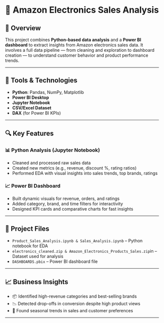 # 🛒 Amazon Electronics Sales Analysis

## 📌 Overview
This project combines **Python-based data analysis** and a **Power BI dashboard** to extract insights from Amazon electronics sales data. It involves a full data pipeline — from cleaning and exploration to dashboard creation — to understand customer behavior and product performance trends.

---

## 🧰 Tools & Technologies
- **Python**: Pandas, NumPy, Matplotlib
- **Power BI Desktop**
- **Jupyter Notebook**
- **CSV/Excel Dataset**
- **DAX** (for Power BI KPIs)

---

## 🔍 Key Features

### 📊 Python Analysis (Jupyter Notebook)
- Cleaned and processed raw sales data
- Created new metrics (e.g., revenue, discount %, rating ratios)
- Performed EDA with visual insights into sales trends, top brands, ratings

### 📈 Power BI Dashboard
- Built dynamic visuals for revenue, orders, and ratings
- Added category, brand, and time filters for interactivity
- Designed KPI cards and comparative charts for fast insights

---

## 📁 Project Files
- `Product_Sales_Analysis.ipynb & Sales_Analysis.ipynb` – Python notebook for EDA
- `electronics_cleaned.zip & Amazon_Electronics_Products_Sales.zip`in  – Dataset used for analysis
- `DASHBOARDS.pbix` – Power BI dashboard file

---

## 📈 Business Insights
- 📦 Identified high-revenue categories and best-selling brands
- 📉 Detected drop-offs in conversion despite high product views
- 📅 Found seasonal trends in sales and customer preferences

---
